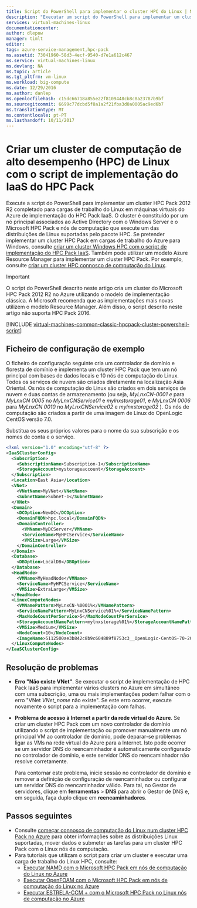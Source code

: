 ```yaml
---
title: Script do PowerShell para implementar o cluster HPC do Linux | Microsoft Docs
description: "Executar um script do PowerShell para implementar um cluster de Linux HPC Pack 2012 R2 em máquinas virtuais do Azure"
services: virtual-machines-linux
documentationcenter: 
author: dlepow
manager: timlt
editor: 
tags: azure-service-management,hpc-pack
ms.assetid: 73041960-58d3-4ecf-9540-d7e1a612c467
ms.service: virtual-machines-linux
ms.devlang: NA
ms.topic: article
ms.tgt_pltfrm: vm-linux
ms.workload: big-compute
ms.date: 12/29/2016
ms.author: danlep
ms.openlocfilehash: c15dc66718a855e22f8109448cb8c8a23787b9bf
ms.sourcegitcommit: 6699c77dcbd5f8a1a2f21fba3d0a0005ac9ed6b7
ms.translationtype: MT
ms.contentlocale: pt-PT
ms.lasthandoff: 10/11/2017
---
```

# <a name="create-a-linux-high-performance-computing-hpc-cluster-with-the-hpc-pack-iaas-deployment-script"></a>Criar um cluster de computação de alto desempenho (HPC) de Linux com o script de implementação do IaaS do HPC Pack
Execute a script do PowerShell para implementar um cluster HPC Pack 2012 R2 completado para cargas de trabalho do Linux em máquinas virtuais do Azure de implementação do HPC Pack IaaS. O cluster é constituído por um nó principal associados ao Active Directory com o Windows Server e o Microsoft HPC Pack e nós de computação que execute um das distribuições de Linux suportadas pelo pacote HPC. Se pretender implementar um cluster HPC Pack em cargas de trabalho do Azure para Windows, consulte [criar um cluster Windows HPC com o script de implementação do HPC Pack IaaS](../../windows/classic/hpcpack-cluster-powershell-script.md?toc=%2fazure%2fvirtual-machines%2fwindows%2fclassic%2ftoc.json). Também pode utilizar um modelo Azure Resource Manager para implementar um cluster HPC Pack. Por exemplo, consulte [criar um cluster HPC connosco de computação do Linux](https://azure.microsoft.com/documentation/templates/create-hpc-cluster-linux-cn/).

> [!IMPORTANT] 
> O script do PowerShell descrito neste artigo cria um cluster do Microsoft HPC Pack 2012 R2 no Azure utilizando o modelo de implementação clássica. A Microsoft recomenda que as implementações mais novas utilizem o modelo Resource Manager.
> Além disso, o script descrito neste artigo não suporta HPC Pack 2016.

[!INCLUDE [virtual-machines-common-classic-hpcpack-cluster-powershell-script](../../../../includes/virtual-machines-common-classic-hpcpack-cluster-powershell-script.md)]

## <a name="example-configuration-file"></a>Ficheiro de configuração de exemplo
O ficheiro de configuração seguinte cria um controlador de domínio e floresta de domínio e implementa um cluster HPC Pack que tem um nó principal com bases de dados locais e 10 nós de computação do Linux. Todos os serviços de nuvem são criados diretamente na localização Ásia Oriental. Os nós de computação do Linux são criados em dois serviços de nuvem e duas contas de armazenamento (ou seja, *MyLnxCN-0001 e* para *MyLnxCN 0005* no *MyLnxCNService01* e *mylnxstorage01*, e *MyLnxCN 0006* para *MyLnxCN 0010* no *MyLnxCNService02* e *mylnxstorage02* ). Os nós de computação são criados a partir de uma imagem de Linux do OpenLogic CentOS versão 7.0. 

Substitua os seus próprios valores para o nome da sua subscrição e os nomes de conta e o serviço.

```Xml
<?xml version="1.0" encoding="utf-8" ?>
<IaaSClusterConfig>
  <Subscription>
    <SubscriptionName>Subscription-1</SubscriptionName>
    <StorageAccount>mystorageaccount</StorageAccount>
  </Subscription>
  <Location>East Asia</Location>  
  <VNet>
    <VNetName>MyVNet</VNetName>
    <SubnetName>Subnet-1</SubnetName>
  </VNet>
  <Domain>
    <DCOption>NewDC</DCOption>
    <DomainFQDN>hpc.local</DomainFQDN>
    <DomainController>
      <VMName>MyDCServer</VMName>
      <ServiceName>MyHPCService</ServiceName>
      <VMSize>Large</VMSize>
    </DomainController>
  </Domain>
  <Database>
    <DBOption>LocalDB</DBOption>
  </Database>
  <HeadNode>
    <VMName>MyHeadNode</VMName>
    <ServiceName>MyHPCService</ServiceName>
    <VMSize>ExtraLarge</VMSize>
  </HeadNode>
  <LinuxComputeNodes>
    <VMNamePattern>MyLnxCN-%0001%</VMNamePattern>
    <ServiceNamePattern>MyLnxCNService%01%</ServiceNamePattern>
    <MaxNodeCountPerService>5</MaxNodeCountPerService>
    <StorageAccountNamePattern>mylnxstorage%01%</StorageAccountNamePattern>
    <VMSize>Medium</VMSize>
    <NodeCount>10</NodeCount>
    <ImageName>5112500ae3b842c8b9c604889f8753c3__OpenLogic-CentOS-70-20150325 </ImageName>
  </LinuxComputeNodes>
</IaaSClusterConfig>
```
## <a name="troubleshooting"></a>Resolução de problemas
* **Erro "Não existe VNet"**. Se executar o script de implementação de HPC Pack IaaS para implementar vários clusters no Azure em simultâneo com uma subscrição, uma ou mais implementações podem falhar com o erro "VNet *VNet\_nome* não existe".
  Se este erro ocorrer, execute novamente o script para a implementação com falhas.
* **Problema de acesso à Internet a partir da rede virtual do Azure**. Se criar um cluster HPC Pack com um novo controlador de domínio utilizando o script de implementação ou promover manualmente um nó principal VM ao controlador de domínio, pode deparar-se problemas ligar as VMs na rede virtual do Azure para a Internet. Isto pode ocorrer se um servidor DNS do reencaminhador é automaticamente configurado no controlador de domínio, e este servidor DNS do reencaminhador não resolve corretamente.
  
    Para contornar este problema, inicie sessão no controlador de domínio e remover a definição de configuração de reencaminhador ou configurar um servidor DNS do reencaminhador válido. Para tal, no Gestor de servidores, clique em **ferramentas** > **DNS** para abrir o Gestor de DNS e, em seguida, faça duplo clique em **reencaminhadores**.

## <a name="next-steps"></a>Passos seguintes
* Consulte [começar connosco de computação do Linux num cluster HPC Pack no Azure](hpcpack-cluster.md) para obter informações sobre as distribuições Linux suportadas, mover dados e submeter as tarefas para um cluster HPC Pack com o Linux nós de computação.
* Para tutoriais que utilizam o script para criar um cluster e executar uma carga de trabalho do Linux HPC, consulte:
  * [Executar NAMD com o Microsoft HPC Pack em nós de computação do Linux no Azure](hpcpack-cluster-namd.md)
  * [Executar OpenFOAM com o Microsoft HPC Pack em nós de computação do Linux no Azure](hpcpack-cluster-openfoam.md)
  * [Executar ESTRELA-CCM + com o Microsoft HPC Pack no Linux nós de computação no Azure](hpcpack-cluster-starccm.md)

